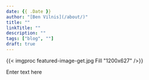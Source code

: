 ```yaml
---
date: {{ .Date }}
author: "[Ben Vilnis](/about/)"
title: ""
linkTitle: ""
description: ""
tags: ["blog", ""]
draft: true
---
```


<div class="center-text">

  {{< imgproc featured-image-get.jpg Fill "1200x627" />}}

  Enter text here

</div>
